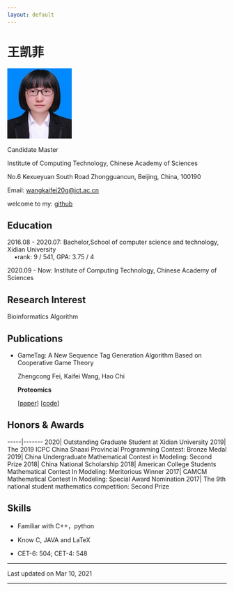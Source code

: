 ```yaml
---
layout: default
---
```


# 王凯菲

<img class="profile-picture" src="picture1.jpg">
  
  
Candidate Master  

Institute of Computing Technology, Chinese Academy of Sciences  

No.6 Kexueyuan South Road Zhongguancun, Beijing, China, 100190  

Email: [wangkaifei20g@ict.ac.cn](mailto:wangkaifei20g@ict.ac.cn)  

welcome to my: [github](https://github.com/Wang-kaifei)

 
## Education 

2016.08 - 2020.07:  Bachelor,School of computer science and technology, Xidian University<br>
&nbsp;&nbsp;&nbsp;&nbsp;•rank: 9 / 541, GPA: 3.75 / 4  
   
2020.09 - Now:        Institute of Computing Technology, Chinese Academy of Sciences<br>




## Research Interest

Bioinformatics Algorithm  




## Publications 

 

* GameTag: A New Sequence Tag Generation Algorithm Based on Cooperative Game Theory 

  Zhengcong Fei, Kaifei Wang, Hao Chi  
  
  **Proteomics** 
  
  [[paper](https://onlinelibrary.wiley.com/doi/full/10.1002/pmic.202000021?af=R)]  [[code](https://github.com/feizc/GameTag)] 



## Honors & Awards

-----|-------
2020| Outstanding Graduate Student at Xidian University 
2019| The 2019 ICPC China Shaaxi Provincial Programming Contest:  Bronze Medal
2019| China Undergraduate Mathematical Contest in Modeling:  Second Prize
2018| China National Scholarship 
2018| American College Students Mathematical Contest In Modeling:  Meritorious Winner
2017| CAMCM Mathematical Contest In Modeling:  Special Award Nomination
2017| The 9th national student mathematics competition:  Second Prize


## Skills

* Familiar with  C++，python

* Know  C, JAVA and LaTeX

* CET-6: 504; CET-4: 548
 




---


Last updated on Mar 10, 2021


---



